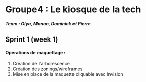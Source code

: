 # Groupe4 : Le kiosque de la tech

##### Team : Olya, Manon, Dominick et Pierre





## Sprint 1 (week 1)



#### Opérations de maquettage :

1. Création de l'arborescence 
2. Création des zonings/wireframes
3. Mise en place de la maquette cliquable avec Invision





